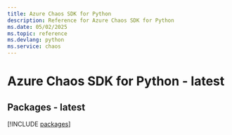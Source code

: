 ```yaml
---
title: Azure Chaos SDK for Python
description: Reference for Azure Chaos SDK for Python
ms.date: 05/02/2025
ms.topic: reference
ms.devlang: python
ms.service: chaos
---
```

# Azure Chaos SDK for Python - latest
## Packages - latest
[!INCLUDE [packages](chaos-index.md)]